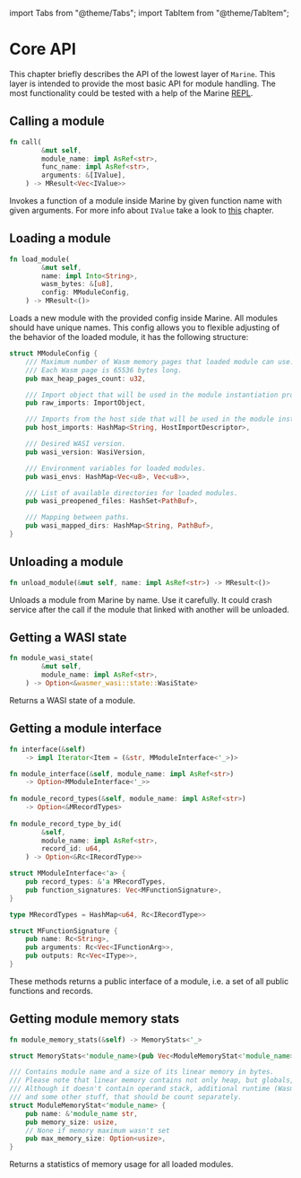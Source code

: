 import Tabs from "@theme/Tabs";
import TabItem from "@theme/TabItem";

# Core API

This chapter briefly describes the API of the lowest layer of `Marine`. This layer is intended to provide the most basic API for module handling. The most functionality could be tested with a help of the Marine [REPL](../../marine-tooling-reference/marine-repl.md).

## Calling a module

```rust
fn call(
        &mut self,
        module_name: impl AsRef<str>,
        func_name: impl AsRef<str>,
        arguments: &[IValue],
    ) -> MResult<Vec<IValue>>
```

Invokes a function of a module inside Marine by given function name with given arguments. For more info about `IValue` take a look to [this](./../i-value-and-i-type.md) chapter.

## Loading a module

```rust
fn load_module(
        &mut self,
        name: impl Into<String>,
        wasm_bytes: &[u8],
        config: MModuleConfig,
    ) -> MResult<()>
```

Loads a new module with the provided config inside Marine. All modules should have unique names. This config allows you to flexible adjusting of the behavior of the loaded module, it has the following structure:

```rust
struct MModuleConfig {
    /// Maximum number of Wasm memory pages that loaded module can use.
    /// Each Wasm page is 65536 bytes long.
    pub max_heap_pages_count: u32,

    /// Import object that will be used in the module instantiation process.
    pub raw_imports: ImportObject,

    /// Imports from the host side that will be used in the module instantiation process.
    pub host_imports: HashMap<String, HostImportDescriptor>,

    /// Desired WASI version.
    pub wasi_version: WasiVersion,

    /// Environment variables for loaded modules.
    pub wasi_envs: HashMap<Vec<u8>, Vec<u8>>,

    /// List of available directories for loaded modules.
    pub wasi_preopened_files: HashSet<PathBuf>,

    /// Mapping between paths.
    pub wasi_mapped_dirs: HashMap<String, PathBuf>,
}
```

## Unloading a module

```rust
fn unload_module(&mut self, name: impl AsRef<str>) -> MResult<()>
```

Unloads a module from Marine by name. Use it carefully. It could crash service after the call if the module that linked with another will be unloaded.

## Getting a WASI state

```rust
fn module_wasi_state(
        &mut self,
        module_name: impl AsRef<str>,
    ) -> Option<&wasmer_wasi::state::WasiState>
```

Returns a WASI state of a module.

## Getting a module interface

<Tabs>
<TabItem value="Interface" label="interface" default>

```rust
fn interface(&self)
    -> impl Iterator<Item = (&str, MModuleInterface<'_>)>

fn module_interface(&self, module_name: impl AsRef<str>)
    -> Option<MModuleInterface<'_>>
    
fn module_record_types(&self, module_name: impl AsRef<str>)
    -> Option<&MRecordTypes>
    
fn module_record_type_by_id(
        &self,
        module_name: impl AsRef<str>,
        record_id: u64,
    ) -> Option<&Rc<IRecordType>>
```

</TabItem>
<TabItem value="ModuleInterface" label="MModuleInterface" default>

```rust
struct MModuleInterface<'a> {
    pub record_types: &'a MRecordTypes,
    pub function_signatures: Vec<MFunctionSignature>,
}

type MRecordTypes = HashMap<u64, Rc<IRecordType>>

struct MFunctionSignature {
    pub name: Rc<String>,
    pub arguments: Rc<Vec<IFunctionArg>>,
    pub outputs: Rc<Vec<IType>>,
}
```

</TabItem>
</Tabs>

These methods returns a public interface of a module, i.e. a set of all public functions and records.

## Getting module memory stats

<Tabs>
<TabItem value="module_memory_stats" label="module_memory_stats" default>

```rust
fn module_memory_stats(&self) -> MemoryStats<'_>
```

</TabItem>
<TabItem value="MemoryStats" label="MemoryStats" default>

```rust
struct MemoryStats<'module_name>(pub Vec<ModuleMemoryStat<'module_name>>);

/// Contains module name and a size of its linear memory in bytes.
/// Please note that linear memory contains not only heap, but globals, shadow stack and so on.
/// Although it doesn't contain operand stack, additional runtime (Wasmer) structures,
/// and some other stuff, that should be count separately.
struct ModuleMemoryStat<'module_name> {
    pub name: &'module_name str,
    pub memory_size: usize,
    // None if memory maximum wasn't set
    pub max_memory_size: Option<usize>,
}
```

</TabItem>
</Tabs>

Returns a statistics of memory usage for all loaded modules.

